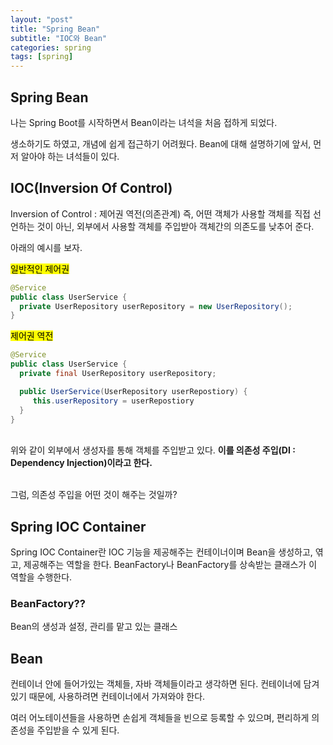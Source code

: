 ```yaml
---
layout: "post"
title: "Spring Bean"
subtitle: "IOC와 Bean"
categories: spring
tags: [spring]
---
```


## Spring Bean

나는 Spring Boot를 시작하면서 Bean이라는 녀석을 처음 접하게 되었다.

생소하기도 하였고, 개념에 쉽게 접근하기 어려웠다.
Bean에 대해 설명하기에 앞서, 먼저 알아야 하는 녀석들이 있다.

## IOC(Inversion Of Control)

Inversion of Control : 제어권 역전(의존관계)
즉, 어떤 객체가 사용할 객체를 직접 선언하는 것이 아닌, 외부에서 사용할 객체를 주입받아
객체간의 의존도를 낮추어 준다.

아래의 예시를 보자.

<mark>일반적인 제어권</mark>
<br>

```java
@Service
public class UserService {
  private UserRepository userRepository = new UserRepository();
}
```

<mark>제어권 역전</mark>

```java
@Service
public class UserService {
  private final UserRepository userRepository;

  public UserService(UserRepository userRepostiory) {
     this.userRepository = userRepostiory
  }
}
```

<br>위와 같이 외부에서 생성자를 통해 객체를 주입받고 있다.
<strong>이를 의존성 주입(DI : Dependency Injection)이라고 한다.</strong>

<br>
그럼, 의존성 주입을 어떤 것이 해주는 것일까?

## Spring IOC Container

Spring IOC Container란 IOC 기능을 제공해주는 컨테이너이며
Bean을 생성하고, 엮고, 제공해주는 역할을 한다.
BeanFactory나 BeanFactory를 상속받는 클래스가 이 역할을 수행한다.

### BeanFactory??

Bean의 생성과 설정, 관리를 맡고 있는 클래스

## Bean

컨테이너 안에 들어가있는 객체들, 자바 객체들이라고 생각하면 된다.
컨테이너에 담겨있기 때문에, 사용하려면 컨테이너에서 가져와야 한다.

여러 어노테이션들을 사용하면 손쉽게 객체들을 빈으로 등록할 수 있으며,
편리하게 의존성을 주입받을 수 있게 된다.